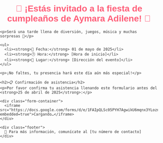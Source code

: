 <html lang="es">
<head>
  <meta charset="UTF-8">
  <title>Invitación de Cumpleaños - Aymara Adilene</title>
  <style>
    body {
      margin: 0;
      padding: 0;
      font-family: Arial, sans-serif;
      background: url('minios.jpg') no-repeat center center fixed;
      background-size: cover;
      color: #333;
    }

    .content {
      background: url('minionblanco.jpg') no-repeat center center;
      background-size: cover;
      max-width: 800px;
      margin: 30px auto;
      padding: 30px;
      border-radius: 15px;
      border: 2px solid #ff8fab;
      background-color: rgba(255, 255, 255, 0.85);
    }

    h1, h2 {
      color: #ff5e78;
      text-align: center;
    }

    ul {
      list-style: none;
      padding: 0;
    }

    li {
      margin-bottom: 10px;
    }

    .form-container {
      position: relative;
      width: 100%;
      height: 650px;
      margin-top: 30px;
    }

    .form-container iframe {
      position: absolute;
      top: 0;
      left: 0;
      width: 100%;
      height: 100%;
      border: none;
    }

    .footer {
      text-align: center;
      margin-top: 30px;
      font-style: italic;
    }

    @media (max-width: 768px) {
      body {
        background-size: cover;
        background-position: center;
      }

      .content {
        padding: 20px;
        background-size: contain;
        background-position: top center;
      }

      .form-container {
        height: 500px;
      }
    }

    @media (min-width: 769px) {
      .content {
        background-size: cover;
        background-position: center;
      }

      .form-container {
        height: 650px;
      }
    }
  </style>
</head>
<body>

  <div class="content">
    <h1>🎉 ¡Estás invitado a la fiesta de cumpleaños de Aymara Adilene! 🎉</h1>

    <p>Será una tarde llena de diversión, juegos, música y muchas sorpresas 🎁</p>

    <ul>
      <li><strong>📅 Fecha:</strong> 01 de mayo de 2025</li>
      <li><strong>🕒 Hora:</strong> [Hora de inicio]</li>
      <li><strong>📍 Lugar:</strong> [Dirección del evento]</li>
    </ul>

    <p>¡No faltes, tu presencia hará este día aún más especial!</p>

    <h2>📋 Confirmación de asistencia</h2>
    <p>Por favor confirma tu asistencia llenando este formulario antes del <strong>25 de abril de 2025</strong>:</p>

    <div class="form-container"> 
      <iframe src="https://docs.google.com/forms/d/e/1FAIpQLSc05PYH7AgwikU6mqnx3YLoznTJrKhFt9IqRWHWtlhqaP2riA/viewform?embedded=true">Cargando…</iframe>
    </div>

    <div class="footer">
      📱 Para más información, comunícate al [tu número de contacto]
    </div>
  </div>

</body>
</html>
